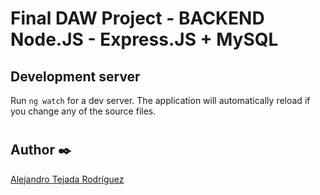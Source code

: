 # Final DAW Project - BACKEND Node.JS - Express.JS + MySQL

## Development server

Run `ng watch` for a dev server. The application will automatically reload if you change any of the source files.

#

## Author ✒️

[Alejandro Tejada Rodríguez](https://www.linkedin.com/in/alejandro-tejada-rodr%C3%ADguez-81056819b/)
